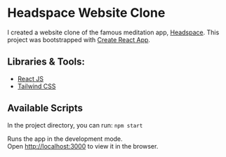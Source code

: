 # Headspace Website Clone

I created a website clone of the famous meditation app, [Headspace](https://www.headspace.com/).
This project was bootstrapped with [Create React App](https://github.com/facebook/create-react-app).

## Libraries & Tools:
- [React JS](https://it.reactjs.org/)
- [Tailwind CSS](https://tailwindcss.com/)

## Available Scripts

In the project directory, you can run:  `npm start`

Runs the app in the development mode.\
Open [http://localhost:3000](http://localhost:3000) to view it in the browser.

